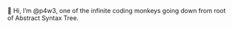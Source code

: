  👋 Hi, I’m @p4w3, one of the infinite coding monkeys going down from root of Abstract Syntax Tree.

<!---
p4w3/p4w3 is a ✨ special ✨ repository because its `README.md` (this file) appears on your GitHub profile.
You can click the Preview link to take a look at your changes.
--->
